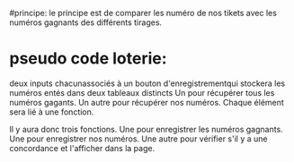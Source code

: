 #principe:
le principe est de comparer les numéro de nos tikets avec les numéros gagnants des différents tirages.
# pseudo code loterie:
deux inputs chacunassociés à un bouton d'enregistrementqui stockera les numéros entés dans deux tableaux distincts
Un pour récupérer tous les numéros gagants.
Un autre pour récupérer nos numéros.
Chaque élément sera lié à une fonction.

Il y aura donc trois fonctions.
Une pour enregistrer les numéros gagnants.
Une pour enregistrer nos numéros.
Une autre pour vérifier s'il y a une concordance et l'afficher dans la page.
